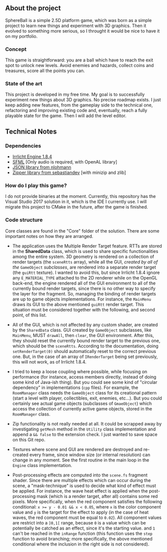 ## About the project
SphereBall is a simple 2.5D platform game, which was born as a simple project to learn new things and experiment with 3D graphics. Then it evolved to something more serious, so I throught it would be nice to have it on my portfolio.

### Concept
This game is straightforward: you are a ball which have to reach the exit spot to unlock new levels. Avoid enemies and hazards, collect coins and treasures, score all the points you can.

### State of the art
This project is developed in my free time. My goal is to successfully experiment new things about 3D graphics. No precise roadmap exists. I just keep adding new features, from the gameplay side to the technical one, refactoring and improving existing code and, eventually, reach a fully playable state for the game. Then I will add the level editor.

## Technical Notes

### Dependencies
- [Irrlicht Engine 1.8.4](http://irrlicht.sourceforge.net/)
- [SFML](https://www.sfml-dev.org/) [Only audio is required, with OpenAL library]
- [JSON library from nlohmann](https://github.com/nlohmann/json)
- [Zipper library from sebastiandev](https://github.com/sebastiandev/zipper) [with minizip and zlib]

### How do I play this game?
I do not provide binaries at the moment. Currently, this repository has the Visual Studio 2017 solution in it, which is the IDE I currently use. I will migrate this project to CMake in the future, after the game is finished.

### Code structure
Core classes are found in the "Core" folder of the solution. There are some important notes on how they are arranged.

* The application uses the Multiple Render Target feature. RTTs are stored in the **SharedData** class, which is used to share specific functionalities among the entire system. 3D geometry is rendered on a collection of render targets (the `sceneRtts` array), while all the GUI, *created by all of the* `GameObject` *subclasses*, are rendered into a separate render target (the `guiRtt` texture). I wanted to avoid this, but since Irrlicht 1.8.4 ignore any `E_MATERIAL_TYPE` attached to the 2D renderer while on the OpenGL back-end, the engine rendered all of the GUI environment to all of the currently bound render targets, since there is no other way to specify the layer for the fragment. So, managing the binding of render targets are up to game objects implementations. For instance, the `MainMenu` draws its GUI to the above mentioned `guiRtt` render target. This situation must be considered together with the following, and second point, of this list.

* All of the GUI, which is not affected by any custom shader, are created by the `SharedData` class. GUI created by `GameObject` subclasses, like `MainMenu`, MUST `drawAll`, then `clear`, the GUI environment. After this, they should reset the currently bound render target to the previous one, which should be the `sceneRtts`. According to the documentation, doing `setRenderTarget(0)` should automatically reset to the correct previous one. But, in the case of an array of `IRenderTarget` being set previously, this will not work, as of Irrlicht 1.8.4.

* I tried to keep a loose coupling where possible, while focusing on performance (for instance, access members directly, instead of doing some kind of Java-ish thing). But you could see some kind of "circular dependency" in implementations (`cpp` files). For example, the `RoomManager` class needs the `GameObject` class for its creational pattern (start a level with player, collectibles, exit, enemies, etc...). But you could certainly see actual game objects (subclasses of `GmaeObject`) which access the collection of currently active game objects, stored in the `RoomManager` class.

* Zip functionality is not really needed at all. It could be scrapped away by investigating `getMesh` method in the `Utility` class implementation and append a `&& false` to the extension check. I just wanted to save space on this Git repo.
* Textures where scene and GUI are rendered are destroyed and re-created every frame, since window size (or internal resolution) can change in any moment. See the first routine in the main loop in the `Engine` class implementation.
* Post-processing effects are computed into the `scene.fs` fragment shader. Since there are multiple effects which can occur during the scene, a "mask-technique" is used to decide what kind of effect must be applied. For instance, the wave heat effect is applied when the post-processing mask (which is a render target, after all) contains some red pixels. More specifically, when the red component satisfies the following conditional: `x >= y - 0.01 && x < 0.05`, where `x` is the color component value and `y` is the target for the effect to apply (in the case of heat waves, the red component must be equal to `0.02`). All component values are restrict into a `]0,1[` range, because `0` is a value which can be potentially be catched as an effect, since it's the starting value. and `1` can't be reached in the `inRange` function (this function uses the `step` function to avoid branching; more specifically, the above mentioned conditional where the inclusion in the right side is not considered).